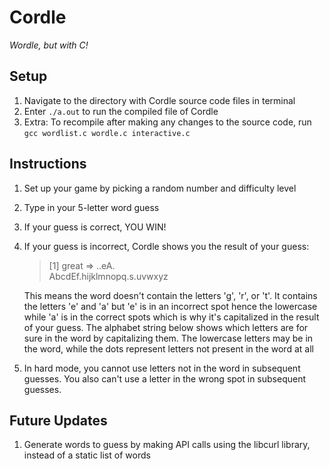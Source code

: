 # Cordle
<i> Wordle, but with C! </i>

## Setup
1. Navigate to the directory with Cordle source code files in terminal
2. Enter `./a.out` to run the compiled file of Cordle
3. Extra: To recompile after making any changes to the source code, run `gcc wordlist.c wordle.c interactive.c`

## Instructions
1. Set up your game by picking a random number and difficulty level
2. Type in your 5-letter word guess
3. If your guess is correct, YOU WIN!
4. If your guess is incorrect, Cordle shows you the result of your guess:

    > [1] great => ..eA.  
    > AbcdEf.hijklmnopq.s.uvwxyz  

    This means the word doesn't contain the letters 'g', 'r', or 't'. It contains the letters 'e' and 'a' but 'e' is in an incorrect spot hence the lowercase while 'a' is in the correct spots which is why it's capitalized in the result of your guess. The alphabet string below shows which letters are for sure in the word by capitalizing them. The lowercase letters may be in the word, while the dots represent letters not present in the word at all 
5. In hard mode, you cannot use letters not in the word in subsequent guesses. You also can't use a letter in the wrong spot in subsequent guesses. 

## Future Updates
1. Generate words to guess by making API calls using the libcurl library, instead of a static list of words